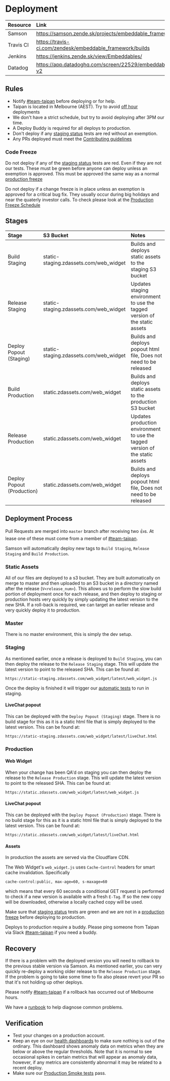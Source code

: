 # Deployment

| Resource  | Link                                                      |
|:----------|:----------------------------------------------------------|
| Samson    | https://samson.zende.sk/projects/embeddable_framework     |
| Travis CI | https://travis-ci.com/zendesk/embeddable_framework/builds |
| Jenkins   | https://jenkins.zende.sk/view/Embeddables/                |
| Datadog   | https://app.datadoghq.com/screen/22529/embeddable-v2      |

## Rules

- Notify [#team-taipan](https://zendesk.slack.com/messages/C0R1EJ3UP/) before deploying or for help.
- Taipan is located in Melbourne (AEST). Try to avoid [off hour](https://www.timeanddate.com/worldclock/australia/melbourne) deployments
- We don't have a strict schedule, but try to avoid deploying after 3PM our time.
- A Deploy Buddy is required for all deploys to production.
- Don't deploy if any [staging status](https://jenkins.zende.sk/view/StagingStatus/) tests are red without an exemption.
- Any PRs deployed must meet the [Contributing guidelines](https://github.com/zendesk/embeddable_framework/blob/master/CONTRIBUTING.md)

### Code Freeze

Do not deploy if any of the [staging status](https://jenkins.zende.sk/view/StagingStatus/) tests are red. Even if they are not our tests. These must be green before anyone can deploy unless an exemption is approved. This must be approved the same way as a normal [production freeze](https://zendesk.atlassian.net/wiki/display/ops/Production+Freeze)

Do not deploy if a change freeze is in place unless an exemption is approved for a critical bug fix. They usually occur during big holidays and near the quaterly investor calls. To check please look at the [Production Freeze Schedule](https://zendesk.atlassian.net/wiki/display/ops/Production+Freeze)


## Stages

| Stage                      | S3 Bucket                              | Notes                                                                         |
|:---------------------------|:---------------------------------------|:------------------------------------------------------------------------------|
| Build Staging              | static-staging.zdassets.com/web_widget | Builds and deploys static assets to the staging S3 bucket                     |
| Release Staging            | static-staging.zdassets.com/web_widget | Updates staging environment to use the tagged version of the static assets    |
| Deploy Popout (Staging)    | static-staging.zdassets.com/web_widget | Builds and deploys popout html file, Does not need to be released             |
| Build Production           | static.zdassets.com/web_widget         | Builds and deploys static assets to the production S3 bucket                  |
| Release Production         | static.zdassets.com/web_widget         | Updates production environment to use the tagged version of the static assets |
| Deploy Popout (Production) | static.zdassets.com/web_widget         | Builds and deploys popout html file, Does not need to be released             |

## Deployment Process

Pull Requests are merged into `master` branch after receiving two 👍s. At lease one of these must come from a member of [#team-taipan](https://zendesk.slack.com/messages/C0R1EJ3UP/).

Samson will automatically deploy new tags to `Build Staging`, `Release Staging` and `Build Production`.

### Static Assets

All of our files are deployed to a s3 bucket. They are built automatically on merge to master and then uploaded to an S3 bucket in a directory named after the release (`V<release_num>`). This allows us to perform the slow build portion of deployment once for each release, and then deploy to staging or production hosts very quickly by simply updating the latest version to the new SHA. If a roll-back is required, we can target an earlier release and very quickly deploy it to production.

### Master

There is no master environment, this is simply the dev setup.

### Staging

As mentioned earlier, once a release is deployed to `Build Staging`, you can then deploy the release to the `Release Staging` stage. This will update the latest version to point to the released SHA. This can be found at:

```
https://static-staging.zdassets.com/web_widget/latest/web_widget.js
```

Once the deploy is finished it will trigger our [automatic tests](https://jenkins.zende.sk/view/Embeddables/job/widget_all_staging_jobs/) to run in staging.

#### LiveChat popout

This can be deployed with the `Deploy Popout (Staging)` stage. There is no build stage for this as it is a static html file that is simply deployed to the latest version. This can be found at:

```
https://static-staging.zdassets.com/web_widget/latest/liveChat.html
```

### Production

#### Web Widget

When your change has been QA'd on staging you can then deploy the release to the `Release Production` stage. This will update the latest version to point to the released SHA.  This can be found at:

```
https://static.zdassets.com/web_widget/latest/web_widget.js
```

#### LiveChat popout

This can be deployed with the `Deploy Popout (Production)` stage. There is no build stage for this as it is a static html file that is simply deployed to the latest version. This can be found at:

```
https://static.zdassets.com/web_widget/latest/liveChat.html
```

#### Assets

In production the assets are served via the Cloudflare CDN.

The Web Widget's `web_widget.js` uses `Cache-Control` headers for smart cache invalidation. Specifically

```
cache-control:public, max-age=60, s-maxage=60
```

which means that every 60 seconds a conditional GET request is performed to check if a new version is available with a fresh `E-Tag`. If so the new copy will be downloaded, otherwise a locally cached copy will be used.

Make sure that [staging status](https://jenkins.zende.sk/view/StagingStatus/) tests are green and we are not in a [production freeze](https://zendesk.atlassian.net/wiki/display/ops/Production+Freeze) before deploying to production.

Deploys to production require a buddy. Please ping someone from Taipan via Slack [#team-taipan](https://zendesk.slack.com/messages/C0R1EJ3UP/) if you need a buddy.

## Recovery

If there is a problem with the deployed version you will need to rollback to the previous stable version via Samson. As mentioned earlier, you can very quickly re-deploy a working older release to the `Release Production` stage.
If the problem is going to take some time to fix also please revert your PR so that it's not holding up other deploys.

Please notify [#team-taipan](https://zendesk.slack.com/messages/C0R1EJ3UP/) if a rollback has occurred out of Melbourne hours.

We have a [runbook](https://zendesk.atlassian.net/wiki/display/rb/Embeddable+Runbook) to help diagnose common problems.

## Verification

- Test your changes on a production account.
- Keep an eye on our [health dashboards](https://app.datadoghq.com/screen/156652/taipan-health-dashboard) to make sure nothing is out of the ordinary. This dashboard shows anomaly data on metrics when they are below or above the regular thresholds. Note that it is normal to see occasional spikes in certain metrics that will appear as anomaly data, however, if any metrics are consistently abnormal it may be related to a recent deploy.
- Make sure our [Production Smoke tests](https://jenkins.zende.sk/view/Embeddables/job/widget_production_smoke_test/) pass.
